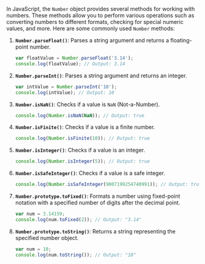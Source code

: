 In JavaScript, the `Number` object provides several methods for working with numbers. These methods allow you to perform various operations such as converting numbers to different formats, checking for special numeric values, and more. Here are some commonly used `Number` methods:

1. **`Number.parseFloat()`**: Parses a string argument and returns a floating-point number.

   ```javascript
   var floatValue = Number.parseFloat('3.14');
   console.log(floatValue); // Output: 3.14
   ```

2. **`Number.parseInt()`**: Parses a string argument and returns an integer.

   ```javascript
   var intValue = Number.parseInt('10');
   console.log(intValue); // Output: 10
   ```

3. **`Number.isNaN()`**: Checks if a value is `NaN` (Not-a-Number).

   ```javascript
   console.log(Number.isNaN(NaN)); // Output: true
   ```

4. **`Number.isFinite()`**: Checks if a value is a finite number.

   ```javascript
   console.log(Number.isFinite(10)); // Output: true
   ```

5. **`Number.isInteger()`**: Checks if a value is an integer.

   ```javascript
   console.log(Number.isInteger(5)); // Output: true
   ```

6. **`Number.isSafeInteger()`**: Checks if a value is a safe integer.

   ```javascript
   console.log(Number.isSafeInteger(9007199254740991)); // Output: true
   ```

7. **`Number.prototype.toFixed()`**: Formats a number using fixed-point notation with a specified number of digits after the decimal point.

   ```javascript
   var num = 3.14159;
   console.log(num.toFixed(2)); // Output: "3.14"
   ```

8. **`Number.prototype.toString()`**: Returns a string representing the specified number object.

   ```javascript
   var num = 10;
   console.log(num.toString()); // Output: "10"
   ```
